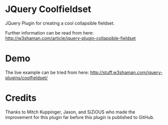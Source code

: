 # JQuery Coolfieldset
JQuery Plugin for creating a cool collapsible fieldset.

Further information can be read from here:
http://w3shaman.com/article/jquery-plugin-collapsible-fieldset

# Demo
The live example can be tried from here:
http://stuff.w3shaman.com/jquery-plugins/coolfieldset/

# Credits
Thanks to Mitch Kuppinger, Jason, and SiZiOUS who made the improvement for this plugin far before this plugin is published to GitHub.